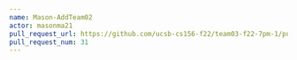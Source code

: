 ```yaml
---
name: Mason-AddTeam02
actor: masonma21
pull_request_url: https://github.com/ucsb-cs156-f22/team03-f22-7pm-1/pull/31
pull_request_num: 31
---
```

